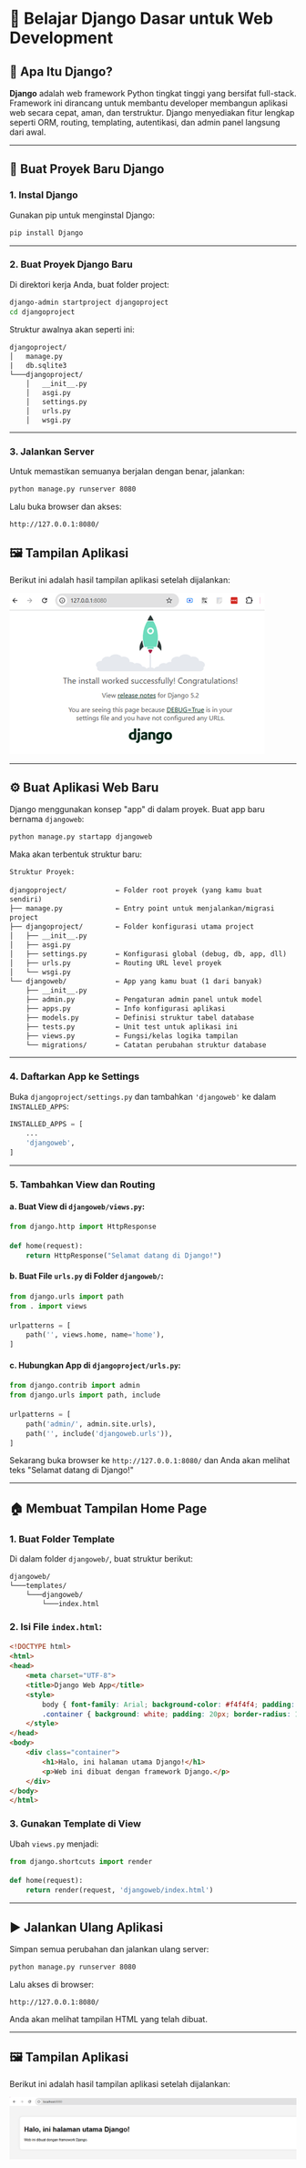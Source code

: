 # 🚀 Belajar Django Dasar untuk Web Development

## 📌 Apa Itu Django?

**Django** adalah web framework Python tingkat tinggi yang bersifat full-stack. Framework ini dirancang untuk membantu developer membangun aplikasi web secara cepat, aman, dan terstruktur. Django menyediakan fitur lengkap seperti ORM, routing, templating, autentikasi, dan admin panel langsung dari awal.

---

## 📁 Buat Proyek Baru Django

### 1. Instal Django

Gunakan pip untuk menginstal Django:

```bash
pip install Django
```

---

### 2. Buat Proyek Django Baru

Di direktori kerja Anda, buat folder project:

```bash
django-admin startproject djangoproject
cd djangoproject
```

Struktur awalnya akan seperti ini:

```
djangoproject/
│   manage.py
|   db.sqlite3
└───djangoproject/
    │   __init__.py
    │   asgi.py
    │   settings.py
    │   urls.py
    │   wsgi.py
```

---

### 3. Jalankan Server

Untuk memastikan semuanya berjalan dengan benar, jalankan:

```bash
python manage.py runserver 8080
```

Lalu buka browser dan akses:

```
http://127.0.0.1:8080/
```


## 🖼️ Tampilan Aplikasi 

Berikut ini adalah hasil tampilan aplikasi setelah dijalankan:

![Tampilan Aplikasi](screenshot/hasila.png)


---

## ⚙️ Buat Aplikasi Web Baru

Django menggunakan konsep "app" di dalam proyek. Buat app baru bernama `djangoweb`:

```bash
python manage.py startapp djangoweb
```

Maka akan terbentuk struktur baru:

```
Struktur Proyek:

djangoproject/            ← Folder root proyek (yang kamu buat sendiri)
├── manage.py             ← Entry point untuk menjalankan/migrasi project
├── djangoproject/        ← Folder konfigurasi utama project
│   ├── __init__.py
│   ├── asgi.py
│   ├── settings.py       ← Konfigurasi global (debug, db, app, dll)
│   ├── urls.py           ← Routing URL level proyek
│   └── wsgi.py
└── djangoweb/            ← App yang kamu buat (1 dari banyak)
    ├── __init__.py
    ├── admin.py          ← Pengaturan admin panel untuk model
    ├── apps.py           ← Info konfigurasi aplikasi
    ├── models.py         ← Definisi struktur tabel database
    ├── tests.py          ← Unit test untuk aplikasi ini
    ├── views.py          ← Fungsi/kelas logika tampilan
    └── migrations/       ← Catatan perubahan struktur database
```


---

### 4. Daftarkan App ke Settings

Buka `djangoproject/settings.py` dan tambahkan `'djangoweb'` ke dalam `INSTALLED_APPS`:

```python
INSTALLED_APPS = [
    ...
    'djangoweb',
]
```

---

### 5. Tambahkan View dan Routing

#### a. Buat View di `djangoweb/views.py`:

```python
from django.http import HttpResponse

def home(request):
    return HttpResponse("Selamat datang di Django!")
```

#### b. Buat File `urls.py` di Folder `djangoweb/`:

```python
from django.urls import path
from . import views

urlpatterns = [
    path('', views.home, name='home'),
]
```

#### c. Hubungkan App di `djangoproject/urls.py`:

```python
from django.contrib import admin
from django.urls import path, include

urlpatterns = [
    path('admin/', admin.site.urls),
    path('', include('djangoweb.urls')),
]
```

Sekarang buka browser ke `http://127.0.0.1:8080/` dan Anda akan melihat teks "Selamat datang di Django!"

---

## 🏠 Membuat Tampilan Home Page

### 1. Buat Folder Template

Di dalam folder `djangoweb/`, buat struktur berikut:

```
djangoweb/
└───templates/
    └───djangoweb/
        └───index.html
```

### 2. Isi File `index.html`:

```html
<!DOCTYPE html>
<html>
<head>
    <meta charset="UTF-8">
    <title>Django Web App</title>
    <style>
        body { font-family: Arial; background-color: #f4f4f4; padding: 40px; }
        .container { background: white; padding: 20px; border-radius: 10px; box-shadow: 0 0 10px rgba(0,0,0,0.1); }
    </style>
</head>
<body>
    <div class="container">
        <h1>Halo, ini halaman utama Django!</h1>
        <p>Web ini dibuat dengan framework Django.</p>
    </div>
</body>
</html>
```

### 3. Gunakan Template di View

Ubah `views.py` menjadi:

```python
from django.shortcuts import render

def home(request):
    return render(request, 'djangoweb/index.html')
```

---

## ▶️ Jalankan Ulang Aplikasi

Simpan semua perubahan dan jalankan ulang server:

```bash
python manage.py runserver 8080
```

Lalu akses di browser:

```
http://127.0.0.1:8080/
```

Anda akan melihat tampilan HTML yang telah dibuat.

---

## 🖼️ Tampilan Aplikasi 

Berikut ini adalah hasil tampilan aplikasi setelah dijalankan:

![Tampilan Aplikasi](screenshot/hasilb.png)
